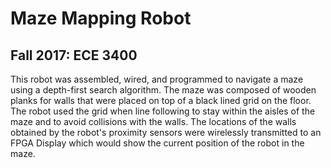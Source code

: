 # Maze Mapping Robot
## Fall 2017: ECE 3400 

This robot was assembled, wired, and programmed to navigate a maze using a depth-first search algorithm.
The maze was composed of wooden planks for walls that were placed on top of a black lined grid on the floor. 
The robot used the grid when line following to stay within the aisles of the maze and to avoid collisions with the walls.
The locations of the walls obtained by the robot's proximity sensors were wirelessly transmitted to an FPGA Display
which would show the current position of the robot in the maze.
